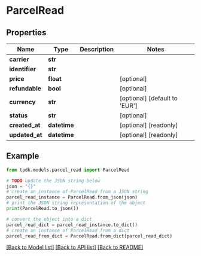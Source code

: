 # ParcelRead



## Properties

Name | Type | Description | Notes
------------ | ------------- | ------------- | -------------
**carrier** | **str** |  | 
**identifier** | **str** |  | 
**price** | **float** |  | [optional] 
**refundable** | **bool** |  | [optional] 
**currency** | **str** |  | [optional] [default to 'EUR']
**status** | **str** |  | [optional] 
**created_at** | **datetime** |  | [optional] [readonly] 
**updated_at** | **datetime** |  | [optional] [readonly] 

## Example

```python
from tpdk.models.parcel_read import ParcelRead

# TODO update the JSON string below
json = "{}"
# create an instance of ParcelRead from a JSON string
parcel_read_instance = ParcelRead.from_json(json)
# print the JSON string representation of the object
print(ParcelRead.to_json())

# convert the object into a dict
parcel_read_dict = parcel_read_instance.to_dict()
# create an instance of ParcelRead from a dict
parcel_read_from_dict = ParcelRead.from_dict(parcel_read_dict)
```
[[Back to Model list]](../README.md#documentation-for-models) [[Back to API list]](../README.md#documentation-for-api-endpoints) [[Back to README]](../README.md)


